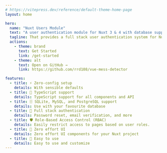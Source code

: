 ```yaml
---
# https://vitepress.dev/reference/default-theme-home-page
layout: home

hero:
  name: "Nuxt Users Module"
  text: "A user authentication module for Nuxt 3 & 4 with database support for SQLite, MySQL, and PostgreSQL"
  tagline: That provides a full stack user authentication system for Nuxt 3 and Nuxt 4 projects.
  actions:
    - theme: brand
      text: Get Started
      link: /get-started
    - theme: alt
      text: Open on GitHub →
      link: https://github.com/rrd108/vue-mess-detector

features:
  - title: ⚡ Zero-config setup
    details: With sensible defaults
  - title: 🔷 TypeScript support
    details: TypeScript support for all components and API
  - title: 🗄️ SQLite, MySQL, and PostgreSQL support
    details: Use with your favourite database
  - title: 🔐 Full stack authentication
    details: Password reset, email verification, and more
  - title: 🛡️ Role-Based Access Control (RBAC)
    details: Easily restrict access to pages based on user roles.
  - title: 🎨 Zero effort UI
    details: Zero effort UI components for your Nuxt project
  - title: 🚀 Easy to use
    details: Easy to use and customize
---
```


<span id="morphBlur"></span>

